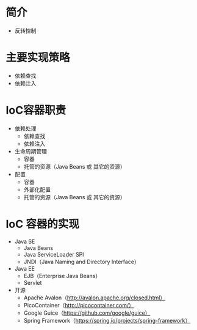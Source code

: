 # 简介
+ 反转控制

# 主要实现策略
+ 依赖查找
+ 依赖注入

# IoC容器职责
+ 依赖处理
    - 依赖查找
    - 依赖注入
+ 生命周期管理
    - 容器
    - 托管的资源（Java Beans 或 其它的资源）
+ 配置
    - 容器
    - 外部化配置
    - 托管的资源（Java Beans 或 其它的资源）

# IoC 容器的实现
+ Java SE 
    - Java Beans 
    - Java ServiceLoader SPI 
    - JNDI（Java Naming and Directory Interface） 
+ Java EE 
    - EJB（Enterprise Java Beans） 
    - Servlet 
+ 开源
    - Apache Avalon（http://avalon.apache.org/closed.html） 
    - PicoContainer（http://picocontainer.com/） 
    - Google Guice（https://github.com/google/guice） 
    - Spring Framework（https://spring.io/projects/spring-framework）